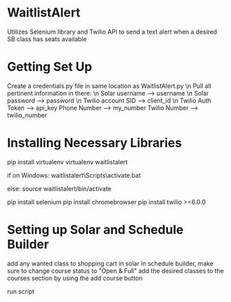 # WaitlistAlert
Utilizes Selenium library and Twilio API to send a text alert when a desired SB class has seats available

# Getting Set Up

Create a credentials.py file in same location as WaitlistAlert.py \n
Pull all pertinent information in there: \n
Solar username --> username \n
Solar password --> password \n
Twilio account SID --> client_id \n
Twilio Auth Token --> api_key
Phone Number --> my_number
Twilio Number --> twilio_number

# Installing Necessary Libraries

pip install virtualenv
virtualenv waitlistalert

if on Windows:
  waitlistalert\Scripts\activate.bat

else:
  source waitlistalert/bin/activate
  
pip install selenium
pip install chromebrowser
pip install twilio >=6.0.0

# Setting up Solar and Schedule Builder

add any wanted class to shopping cart in solar 
in schedule builder, make sure to change course status to "Open & Full"
add the desired classes to the courses section by using the add course button

run script
